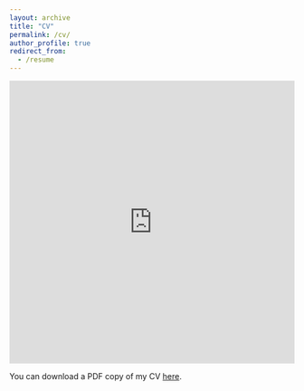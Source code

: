 ```yaml
---
layout: archive
title: "CV"
permalink: /cv/
author_profile: true
redirect_from:
  - /resume
---
```


<iframe src="https://drive.google.com/file/d/1ybW0h_Z6BxEq2PAaNW9-BimgbHo5INYM/view?usp=sharing" width="100%" height="500" frameborder="no" border="0" marginwidth="0" marginheight="0"></iframe>

You can download a PDF copy of my CV [here](https://drive.google.com/file/d/1ybW0h_Z6BxEq2PAaNW9-BimgbHo5INYM/view?usp=sharing).